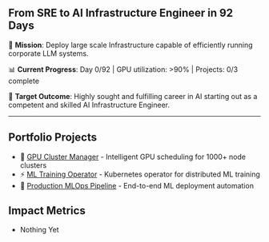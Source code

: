 ## From SRE to AI Infrastructure Engineer in 92 Days

🎯 **Mission**: Deploy large scale Infrastructure capable of efficiently running corporate LLM systems.

📊 **Current Progress**: Day 0/92 | GPU utilization: >90% | Projects: 0/3 complete

🚀 **Target Outcome**: Highly sought and fulfilling career in AI starting out as a competent and skilled AI Infrastructure Engineer.

---
## Portfolio Projects
- 🚀 [GPU Cluster Manager](https://github.com/AgentSanchez/gpu-cluster-manager) - Intelligent GPU scheduling for 1000+ node clusters
- ⚡ [ML Training Operator](https://github.com/AgentSanchez/ml-training-operator) - Kubernetes operator for distributed ML training  
- 🔄 [Production MLOps Pipeline](https://github.com/AgentSanchez/production-mlops-pipeline) - End-to-end ML deployment automation

## Impact Metrics
- Nothing Yet
